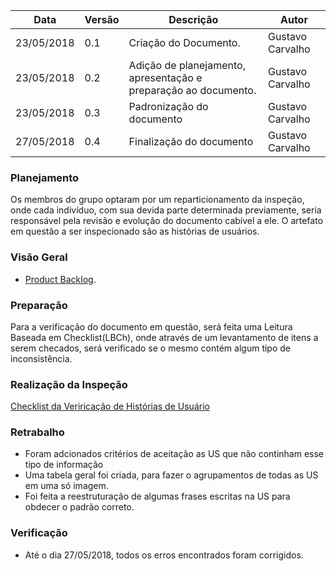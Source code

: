 |Data|Versão|Descrição|Autor|
|----|------|---------|-----|
|23/05/2018|0.1|Criação do Documento.|Gustavo Carvalho|
|23/05/2018|0.2|Adição de planejamento, apresentação e preparação ao documento.|Gustavo Carvalho|
|23/05/2018|0.3|Padronização do documento|Gustavo Carvalho|
|27/05/2018|0.4|Finalização do documento|Gustavo Carvalho|

### Planejamento

Os membros do grupo optaram por um reparticionamento da inspeção, onde cada indivíduo, com sua devida parte determinada previamente, seria responsável pela revisão e evolução do documento cabível a ele. O artefato em questão a ser inspecionado são as histórias de usuários. 

### Visão Geral

 * [Product Backlog](https://github.com/gabrielziegler3/Requisitos-2018-1/wiki/Product-Backlog).

### Preparação

Para a verificação do documento em questão, será feita uma Leitura Baseada em Checklist(LBCh), onde através de um levantamento de itens a serem checados, será verificado se o mesmo contém algum tipo de inconsistência.



### Realização da Inspeção

[Checklist da Veriricação de Histórias de Usuário](Checklist-da-US)

### Retrabalho


* Foram adcionados critérios de aceitação as US que não continham esse tipo de informação
* Uma tabela geral foi criada, para fazer o agrupamentos de todas as US em uma só imagem.
* Foi feita a reestruturação de algumas frases escritas na US para obdecer o padrão correto.


### Verificação

* Até o dia 27/05/2018, todos os erros encontrados foram corrigidos.



